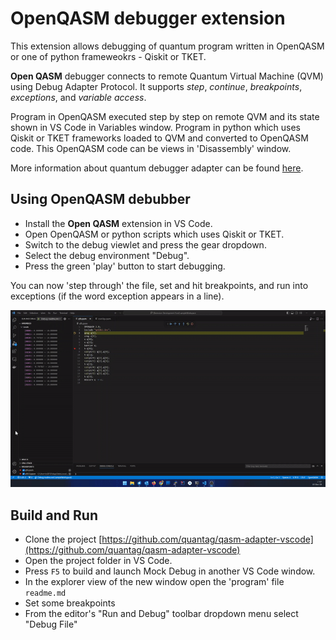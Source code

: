 # OpenQASM debugger extension

This extension allows debugging of quantum program written in OpenQASM or one of python frameweokrs - Qiskit or TKET.

**Open QASM** debugger connects to remote Quantum Virtual Machine (QVM) using Debug Adapter Protocol.
It supports *step*, *continue*, *breakpoints*, *exceptions*, and
*variable access*.

Program in OpenQASM executed step by step on remote QVM and its state shown in VS Code in Variables window.
Program in python which uses Qiskit or TKET frameworks loaded to QVM and converted to OpenQASM code.
This OpenQASM code can be views in 'Disassembly' window.

More information about quantum debugger adapter can be found
[here](https://quantag-it.com/quantum/#/debugger).

## Using OpenQASM debubber

* Install the **Open QASM** extension in VS Code.
* Open OpenQASM or python scripts which uses Qiskit or TKET.
* Switch to the debug viewlet and press the gear dropdown.
* Select the debug environment "Debug".
* Press the green 'play' button to start debugging.

You can now 'step through' the file, set and hit breakpoints, and run into exceptions (if the word exception appears in a line).

![OpenQASM Debug](images/qasm-debug.gif)

## Build and Run

* Clone the project [https://github.com/quantag/qasm-adapter-vscode](https://github.com/quantag/qasm-adapter-vscode)
* Open the project folder in VS Code.
* Press `F5` to build and launch Mock Debug in another VS Code window.
* In the explorer view of the new window open the 'program' file `readme.md`
* Set some breakpoints
* From the editor's "Run and Debug" toolbar dropdown menu select "Debug File"